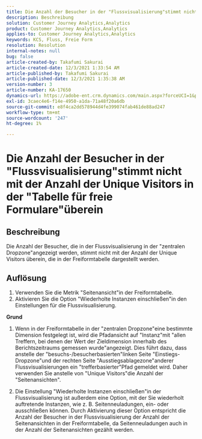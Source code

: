 ```yaml
---
title: Die Anzahl der Besucher in der "Flussvisualisierung"stimmt nicht mit der Anzahl der Unique Visitors in der "Tabelle für freie Formulare"überein
description: Beschreibung
solution: Customer Journey Analytics,Analytics
product: Customer Journey Analytics,Analytics
applies-to: Customer Journey Analytics,Analytics
keywords: KCS, Fluss, Freie Form
resolution: Resolution
internal-notes: null
bug: false
article-created-by: Takafumi Sakurai
article-created-date: 12/3/2021 1:33:54 AM
article-published-by: Takafumi Sakurai
article-published-date: 12/3/2021 1:35:38 AM
version-number: 3
article-number: KA-17650
dynamics-url: https://adobe-ent.crm.dynamics.com/main.aspx?forceUCI=1&pagetype=entityrecord&etn=knowledgearticle&id=2199330f-d953-ec11-8c62-00224804e3cb
exl-id: 3caec4e6-f14e-4950-a1da-71a48f20a6db
source-git-commit: e8f4ca2dd578944d4fe399074fab461de88ad247
workflow-type: tm+mt
source-wordcount: '247'
ht-degree: 1%

---
```


# Die Anzahl der Besucher in der &quot;Flussvisualisierung&quot;stimmt nicht mit der Anzahl der Unique Visitors in der &quot;Tabelle für freie Formulare&quot;überein

## Beschreibung

Die Anzahl der Besucher, die in der Flussvisualisierung in der &quot;zentralen Dropzone&quot;angezeigt werden, stimmt nicht mit der Anzahl der Unique Visitors überein, die in der Freiformtabelle dargestellt werden. 

## Auflösung


1. Verwenden Sie die Metrik &quot;Seitenansicht&quot;in der Freiformtabelle. 
2. Aktivieren Sie die Option &quot;Wiederholte Instanzen einschließen&quot;in den Einstellungen für die Flussvisualisierung.

<b>Grund</b>

1. Wenn in der Freiformtabelle in der &quot;zentralen Dropzone&quot;eine bestimmte Dimension festgelegt ist, wird die Pfadansicht auf &quot;Instanz&quot;mit &quot;allen Treffern, bei denen der Wert der Zieldimension innerhalb des Berichtszeitraums gemessen wurde&quot;angezeigt. Dies führt dazu, dass anstelle der &quot;besuchs-/besucherbasierten&quot;linken Seite &quot;Einstiegs-Dropzone&quot;und der rechten Seite &quot;Ausstiegsablagezone&quot;anderer Flussvisualisierungen ein &quot;trefferbasierter&quot;Pfad gemeldet wird. Daher verwenden Sie anstelle von &quot;Unique Visitors&quot;die Anzahl der &quot;Seitenansichten&quot;.

2. Die Einstellung &quot;Wiederholte Instanzen einschließen&quot;in der Flussvisualisierung ist außerdem eine Option, mit der Sie wiederholt auftretende Instanzen, wie z. B. Seitenneuladungen, ein- oder ausschließen können. Durch Aktivierung dieser Option entspricht die Anzahl der Besucher in der Flussvisualisierung der Anzahl der Seitenansichten in der Freiformtabelle, da Seitenneuladungen auch in der Anzahl der Seitenansichten gezählt werden.
